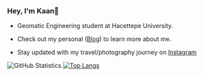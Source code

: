 ### Hey, I'm Kaan👋 

- Geomatic Engineering student at Hacettepe University.

- Check out my personal ([Blog](https://kaanklcrsln.github.io/)) to learn more about me.
- Stay updated with my travel/photography journey on [Instagram](https://www.instagram.com/kaanklcrsln)


![GitHub Statistics](https://github-readme-stats.vercel.app/api?username=kaanklcrsln&theme=dark&show_icons=true&hide_border=true)
[![Top Langs](https://github-readme-stats.vercel.app/api/top-langs/?username=kaanklcrsln&layout=donut&bg_color=000000&text_color=ffffff)](https://github.com/anuraghazra/github-readme-stats)

